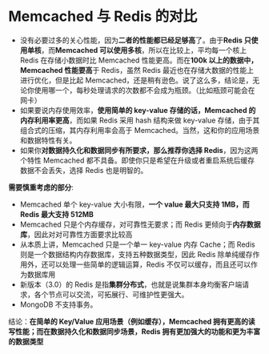 # Memcached 与 Redis 的对比

- 没有必要过多的关心性能，因为**二者的性能都已经足够高**了。由于**Redis 只使用单核**，而**Memcached 可以使用多核**，所以在比较上，平均每一个核上 Redis 在存储小数据时比 Memcached 性能更高。而在**100k 以上的数据中，Memcached 性能要高**于 Redis，虽然 Redis 最近也在存储大数据的性能上进行优化，但是比起 Memcached，还是稍有逊色。说了这么多，结论是，无论你使用哪一个，每秒处理请求的次数都不会成为瓶颈。（比如瓶颈可能会在网卡）
- 如果要说内存使用效率，**使用简单的 key-value 存储的话，Memcached 的内存利用率更高**，而如果 Redis 采用 hash 结构来做 key-value 存储，由于其组合式的压缩，其内存利用率会高于 Memcached。当然，这和你的应用场景和数据特性有关。
- 如果你**对数据持久化和数据同步有所要求，那么推荐你选择 Redis**，因为这两个特性 Memcached 都不具备。即使你只是希望在升级或者重启系统后缓存数据不会丢失，选择 Redis 也是明智的。

**需要慎重考虑的部分**:

- Memcached 单个 key-value 大小有限，**一个 value 最大只支持 1MB，而 Redis 最大支持 512MB**
- Memcached 只是个内存缓存，对可靠性无要求；而 Redis 更倾向于**内存数据库**，因此对对可靠性方面要求比较高
- 从本质上讲，Memcached 只是一个单一 key-value 内存 Cache；而 Redis 则是一个数据结构内存数据库，支持五种数据类型，因此 Redis 除单纯缓存作用外，还可以处理一些简单的逻辑运算，Redis 不仅可以缓存，而且还可以作为数据库用
- 新版本（3.0）的 Redis 是指**集群分布式**，也就是说集群本身均衡客户端请求，各个节点可以交流，可拓展行、可维护性更强大。
- MongoDB 不支持事务。

结论：**在简单的 Key/Value 应用场景（例如缓存），Memcached 拥有更高的读写性能；而在数据持久化和数据同步场景，Redis 拥有更加强大的功能和更为丰富的数据类型**
